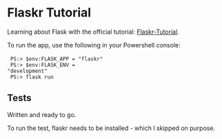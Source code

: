 # Flaskr Tutorial

Learning about Flask with the official tutorial:
<a href="https://flask.palletsprojects.com/en/2.1.x/tutorial/">Flaskr-Tutorial</a>.

To run the app, use the following in your Powershell console:<br><br>
<code>
PS:> $env:FLASK_APP = "flaskr"<br>
PS:> $env:FLASK_ENV = "development"<br>
PS:> flask run
</code>

## Tests
Written and ready to go.

To run the test, flaskr needs to be installed - which I skipped on purpose.
